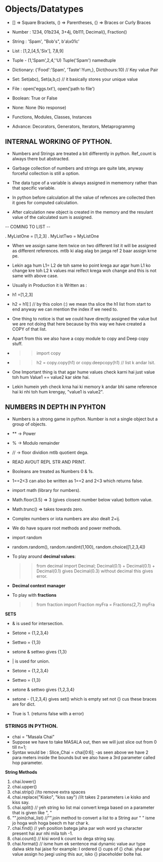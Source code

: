 # Objects/Datatypes

- [] => Square Brackets, () => Parentheses, {} => Braces or Curly Braces

- Number : 1234, 01b234, 3+4j, 0b111, Decimal(), Fraction()

-  String : 'Spam', "Bob's", b'a\x01c'

- List : [1,2,[4,5,'Six'], 7,8,9]

- Tuple - (1,'Spam',2,4,''U) Tuple('Spam') namedtuple

- Dictionary: {'Food':'Spam', 'Taste':Yum,}, Dict(hours:10) // Key value Pair

- Set: Set(abc), Set(a,b,c) // it basically stores your unique value

- File : open('eggs.txt'), open('path to file')

- Boolean: True or False

- None: None (No response)

- Functions, Modules, Classes, Instances

- Advance: Decorators, Generators, Iterators, Metaprogrammg

## INTERNAL WORKING OF PYTHON.

- Numbers and Strings are treated a bit differently in python. Ref_count is always there but abstracted.

- Garbage collection of numbers and strings are quite late, anyway forceful collection is still a option.

- The data type of a variable is always assigned in mememory rather than that specific variable.

- In python before calculation all the value of refences are collected then it goes for computed calculation.

- After calculation new object is created in the memory and the resulant value of the calculated sum is assigned.

-- COMING TO LIST --

. MyListOne = [1,2,3]
. MyListTwo = MyListOne

- When we assign same item twice on two different list it will be assigned as different references. mtlb ki alag alag bn jaega ref 2 baar assign krne pe.

- Lekin aga hum L1= L2 de toh same ko point krega aur agar hum L1 ko change kre toh L2 k values mai relfect krega woh change and this is not same with above case.

- Usually in Production it is Written as :

- h1 =[1,2,3]
- h2 = h1[:] // by this colon (:) we mean tha slice the h1 list from start to end anyway we can mention the index if we need to. 

- One thing to notice is that we could have directly assigned the value but we are not doing that here because by this way we have created a COPY  of that list.

- Apart from this we also have a copy module to copy and Deep copy stuff.

- >> import copy
- >> h2 = copy.copy(h1) or copy.deepcopy(h1) // list k andar lsit.

- One Important thing is that agar hume values check karni hai just value toh hum Value1 == value2 kar skte hai.

- Lekin humein yeh check krna hai ki memory k andar bhi same reference hai ki nhi toh hum krengay, "value1 is value2".

## NUMBERS IN DEPTH IN PYHTON

-  Numbers is a strong game in python. Number is not a single object but a group of objects.

- ** -> Power
- % -> Modulo remainder
- // -> floor dividion mtlb quotient dega.
- READ AVOUT REPL STR AND PRINT.
- Booleans are treated as Numbers 0 & 1s.
- 1==2<3 can also be written as 1==2 and 2<3 which returns false.
- import math (library for numbers).
- Math.floor(3.5) => 3 (gives closest number below value) bottom value.
- Math.trunc() => takes towards zero.
- Complex numbers or iota numbers are also dealt 2+ij.
- We do have square root methods and power methods.
- import random
- random.random(), random.randint(1,100), random.choice([1,2,3,4])

- To play around **decimal values**:
   >> from decimal import Decimal;
   >> Decimal(0.1) + Decimal(0.1) + Decimal(0.1) gives Decimal(0.3) without decimal this gives error.
-  **Decimal context manager** 

- To play with **fractions**
  >> from fraction import Fraction
  >> myFra = Fractions(2,7)
  >> myFra

**SETS**
- & is used for intersection.
- Setone = {1,2,3,4}
- Settwo = {1,3}
- setone & settwo gives {1,3}

- | is used for union.
- Setone = {1,2,3,4}
- Settwo = {1,3}
- setone & settwo gives {1,2,3,4}
- setone - {1,2,3,4} gives set() which is empty set not {} cus these braces are for dict.
- True is 1. (returns false with a error)

### STRINGS IN PYTHON.

- chai = "Masala Chai"
- Suppose we have to take MASALA out, then we will just slice out from 0 till n+1;
- Syntax would be : Slice_Chai = chai[0:6];
-as seen above we have 2 para meters inside the bounds but we also have a 3rd parameter called hop parameter.

**String Methods**
1. chai.lower()
2. chai.upper()
3. chai.strip() //to remove extra spaces
4. chai.replace("Kisko", "kiss say") //it takes 2 parameters i.e kisko and kiss say.
5. chai.split() // yeh string ko list mai convert krega based on a parameter that is given like  ", "
6. "".join(chai_list) //"".join method to convert a list to a String aur " " isme jo hoga woh hoga beech m har char k.
7. chai.find() // yeh position batega jaha par woh word ya character present hai aur nhi mila toh -1.
8. chai.count() // kisi word k count ko dega string say.
9. chai.format() // isme hum ek sentence mai dynamic value aur type dalwa skte hai jaise for example: I ordered {} cups of {} chai. yha par value assign ho jaegi using this aur, isko {} placeholder bolte hai.



    























